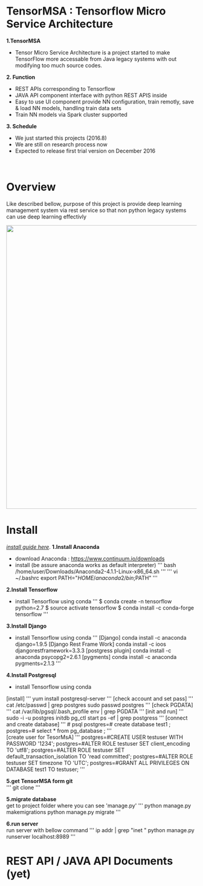 # TensorMSA : Tensorflow Micro Service Architecture 
<b>1.TensorMSA </b> </br>
   - Tensor Micro Service Architecture is a project started to make TensorFlow more accessable from Java legacy systems
   with out modifying too much source codes. 

<b>2. Function </b></br>
   - REST APIs corresponding to Tensorflow 
   - JAVA API component interface with python REST APIS inside
   - Easy to use UI component provide NN configuration, train remotly, save & load NN models, handling train data sets
   - Train NN models via Spark cluster supported 
   
<b>3. Schedule </b></br>
   - We just started this projects (2016.8)
   - We are still on research process now
   - Expected to release first trial version on December 2016 
</br>

# Overview
Like described bellow, purpose of this project is provide deep learning management system via rest service so that non 
python legacy systems can use deep learning effectivly 
<p align="center">
  <img src="https://raw.githubusercontent.com/seungwookim/TensorMSA/master/ProjectDesc2.png" width="750"/>
</p>

# Install
*[install guide here](http://hugrypiggykim.com/2016/09/03/python-tensorflow-django-%ea%b0%9c%eb%b0%9c%ed%99%98%ea%b2%bd-%ea%b5%ac%ec%b6%95-%ec%a2%85%ed%95%a9/)*.
<b>1.Install Anaconda </b> </br>
   - download Anaconda :  https://www.continuum.io/downloads
   - install (be assure anaconda works as default interpreter) 
   '''
    bash /home/user/Downloads/Anaconda2-4.1.1-Linux-x86_64.sh
   '''
   '''
    vi ~/.bashrc
    export PATH="$HOME/anaconda2/bin;$PATH"
   '''

<b>2.Install Tensorflow</b> </br>
   - install Tensorflow using conda 
   '''
    $ conda create -n tensorflow python=2.7
    $ source activate tensorflow
    $ conda install -c conda-forge tensorflow
   '''

<b>3.Install Django</b> </br>
   - install Tensorflow using conda 
   '''
    [Django]
    conda install -c anaconda django=1.9.5
    [Django Rest Frame Work]
    conda install -c ioos djangorestframework=3.3.3
    [postgress plugin]
    conda install -c anaconda psycopg2=2.6.1
    [pygments]
    conda install -c anaconda pygments=2.1.3
   '''

<b>4.Install Postgresql</b> </br>
   - install Tensorflow using conda 

[install]
'''
    yum install postgresql-server
'''
[check account and set pass]
'''
    cat /etc/passwd | grep postgres
     sudo passwd postgres
'''
[check PGDATA]
'''
    cat /var/lib/pgsql/.bash_profile
     env | grep PGDATA
'''
[init and run]
'''
    sudo -i -u postgres
    initdb
    pg_ctl start
    ps -ef | grep postgress
'''
[connect and create database]
'''
    # psql
    postgres=# create database test1  ;
    postgres=# select *   from pg_database  ;
'''    
[create user for TesorMsA]
'''
    postgres=#CREATE USER testuser WITH PASSWORD '1234';
    postgres=#ALTER ROLE testuser SET client_encoding TO 'utf8'; 
    postgres=#ALTER ROLE testuser SET default_transaction_isolation TO 'read committed'; postgres=#ALTER ROLE testuser SET timezone TO 'UTC';
    postgres=#GRANT ALL PRIVILEGES ON DATABASE test1 TO testuser;
'''

<b>5.get TensorMSA form git</b> </br>
'''
   git clone 
'''

<b>5.migrate database</b> </br>
get to project folder where you can see 'manage.py'
'''
   python manage.py makemigrations 
   python manage.py migrate
'''

<b>6.run server</b> </br>
run server with bellow command
'''
   ip addr | grep "inet "
   python manage.py runserver localhost:8989
'''

# REST API / JAVA API Documents (yet)


